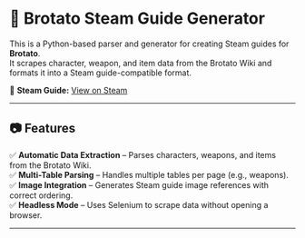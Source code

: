 # 🥔 Brotato Steam Guide Generator  

This is a Python-based parser and generator for creating Steam guides for **Brotato**.  
It scrapes character, weapon, and item data from the Brotato Wiki and formats it into a Steam guide-compatible format.  

📌 **Steam Guide:** [View on Steam](https://steamcommunity.com/sharedfiles/filedetails/?id=3455315657)  
  

---

## 📷 Features  

✅ **Automatic Data Extraction** – Parses characters, weapons, and items from the Brotato Wiki.  
✅ **Multi-Table Parsing** – Handles multiple tables per page (e.g., weapons).  
✅ **Image Integration** – Generates Steam guide image references with correct ordering.  
✅ **Headless Mode** – Uses Selenium to scrape data without opening a browser.  

---